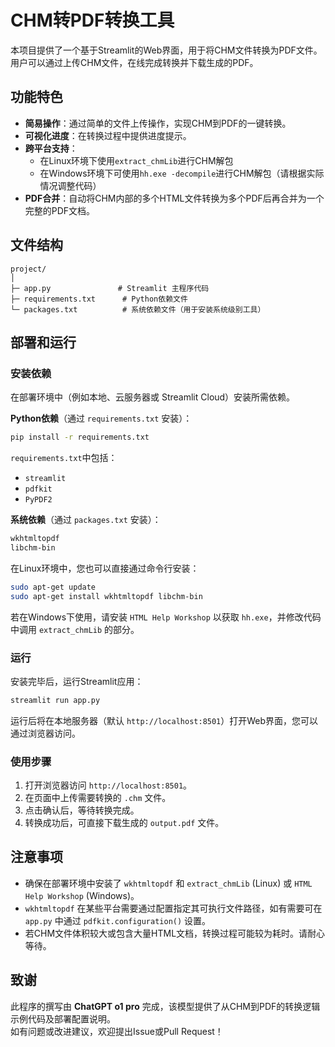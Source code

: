 # CHM转PDF转换工具

本项目提供了一个基于Streamlit的Web界面，用于将CHM文件转换为PDF文件。用户可以通过上传CHM文件，在线完成转换并下载生成的PDF。

## 功能特色

- **简易操作**：通过简单的文件上传操作，实现CHM到PDF的一键转换。  
- **可视化进度**：在转换过程中提供进度提示。  
- **跨平台支持**：  
  - 在Linux环境下使用`extract_chmLib`进行CHM解包  
  - 在Windows环境下可使用`hh.exe -decompile`进行CHM解包（请根据实际情况调整代码）  
- **PDF合并**：自动将CHM内部的多个HTML文件转换为多个PDF后再合并为一个完整的PDF文档。

## 文件结构

```
project/
│
├─ app.py               # Streamlit 主程序代码
├─ requirements.txt      # Python依赖文件
└─ packages.txt          # 系统依赖文件（用于安装系统级别工具）
```

## 部署和运行

### 安装依赖

在部署环境中（例如本地、云服务器或 Streamlit Cloud）安装所需依赖。

**Python依赖**（通过 `requirements.txt` 安装）：  
```bash
pip install -r requirements.txt
```

`requirements.txt`中包括：
- `streamlit`  
- `pdfkit`  
- `PyPDF2`

**系统依赖**（通过 `packages.txt` 安装）：  
```txt
wkhtmltopdf
libchm-bin
```

在Linux环境中，您也可以直接通过命令行安装：  
```bash
sudo apt-get update
sudo apt-get install wkhtmltopdf libchm-bin
```

若在Windows下使用，请安装 `HTML Help Workshop` 以获取 `hh.exe`，并修改代码中调用 `extract_chmLib` 的部分。

### 运行

安装完毕后，运行Streamlit应用：  
```bash
streamlit run app.py
```

运行后将在本地服务器（默认 `http://localhost:8501`）打开Web界面，您可以通过浏览器访问。

### 使用步骤

1. 打开浏览器访问 `http://localhost:8501`。  
2. 在页面中上传需要转换的 `.chm` 文件。  
3. 点击确认后，等待转换完成。  
4. 转换成功后，可直接下载生成的 `output.pdf` 文件。

## 注意事项

- 确保在部署环境中安装了 `wkhtmltopdf` 和 `extract_chmLib` (Linux) 或 `HTML Help Workshop` (Windows)。  
- `wkhtmltopdf` 在某些平台需要通过配置指定其可执行文件路径，如有需要可在 `app.py` 中通过 `pdfkit.configuration()` 设置。  
- 若CHM文件体积较大或包含大量HTML文档，转换过程可能较为耗时。请耐心等待。

## 致谢

此程序的撰写由 **ChatGPT o1 pro** 完成，该模型提供了从CHM到PDF的转换逻辑示例代码及部署配置说明。  
如有问题或改进建议，欢迎提出Issue或Pull Request！
